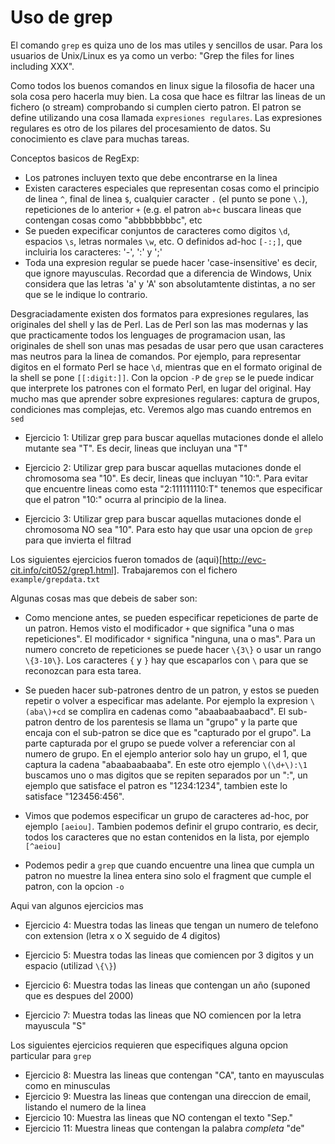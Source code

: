 Uso de grep
===========

El comando `grep` es quiza uno de los mas utiles y sencillos de usar. Para los
usuarios de Unix/Linux es ya como un verbo: "Grep the files for lines including
XXX".

Como todos los buenos comandos en linux sigue la filosofia de hacer una sola
cosa pero hacerla muy bien. La cosa que hace es filtrar las lineas de un
fichero (o stream) comprobando si cumplen cierto patron. El patron se define
utilizando una cosa llamada `expresiones regulares`. Las expresiones regulares
es otro de los pilares del procesamiento de datos. Su conocimiento es clave
para muchas tareas.

Conceptos basicos de RegExp:

* Los patrones incluyen texto que debe encontrarse en la linea
* Existen caracteres especiales que representan cosas como el principio de
  linea `^`, final de linea `$`, cualquier caracter `.` (el punto se pone
  `\.`), repeticiones de lo anterior `+` (e.g. el patron `ab+c` buscara lineas
  que contengan cosas como "abbbbbbbbc", etc
* Se pueden expecificar conjuntos de caracteres como digitos `\d`, espacios
  `\s`, letras normales `\w`, etc. O definidos ad-hoc `[-:;]`, que incluiria
  los caracteres: '-', ':' y ';'
* Toda una expresion regular se puede hacer 'case-insensitive' es decir, que
  ignore mayusculas. Recordad que a diferencia de Windows, Unix considera que
  las letras 'a' y 'A' son absolutamtente distintas, a no ser que se le
  indique lo contrario.

Desgraciadamente existen dos formatos para expresiones regulares, las
originales del shell y las de Perl. Las de Perl son las mas modernas y las que
practicamente todos los lenguages de programacion usan, las originales de shell
son unas mas pesadas de usar pero que usan caracteres mas neutros para la linea
de comandos. Por ejemplo, para representar digitos en el formato Perl se hace
`\d`, mientras que en el formato original de la shell se pone `[[:digit:]]`.
Con la opcion `-P` de `grep` se le puede indicar que interprete los patrones
con el formato Perl, en lugar del original. Hay mucho mas que aprender sobre
expresiones regulares: captura de grupos, condiciones mas complejas, etc.
Veremos algo mas cuando entremos en `sed`

* Ejercicio 1: Utilizar grep para buscar aquellas mutaciones donde el
  allelo mutante sea "T". Es decir, lineas que incluyan una "T"

* Ejercicio 2: Utilizar grep para buscar aquellas mutaciones donde el
  chromosoma sea "10". Es decir, lineas que incluyan "10:". Para evitar que
  encuentre lineas como esta "2:111111110:T" tenemos que especificar que el
  patron "10:" ocurra al principio de la linea.

* Ejercicio 3: Utilizar grep para buscar aquellas mutaciones donde el
  chromosoma NO sea "10". Para esto hay que usar una opcion de `grep` para que
  invierta el filtrad

Los siguientes ejercicios fueron tomados de
(aqui)[http://evc-cit.info/cit052/grep1.html]. Trabajaremos con el fichero
`example/grepdata.txt`

Algunas cosas mas que debeis de saber son:
 
* Como mencione antes, se pueden especificar repeticiones de parte de un
  patron. Hemos visto el modificador `+` que significa "una o mas
  repeticiones". El modificador `*` significa "ninguna, una o mas". Para un
  numero concreto de repeticiones se puede hacer `\{3\}` o usar un rango `\{3-10\}`.
  Los caracteres `{` y `}` hay que escaparlos con `\` para que se reconozcan
  para esta tarea.

* Se pueden hacer sub-patrones dentro de un patron, y estos se pueden repetir o
  volver a especificar mas adelante. Por ejemplo la expresion `\(aba\)+cd` se
  complira en cadenas como "abaabaabaabacd". El sub-patron dentro de los
  parentesis se llama un "grupo" y la parte que encaja con el sub-patron se
  dice que es "capturado por el grupo". La parte capturada por el grupo se
  puede volver a referenciar con al numero de grupo. En el ejemplo anterior
  solo hay un grupo, el 1, que captura la cadena "abaabaabaaba". En este otro
  ejemplo `\(\d+\):\1` buscamos uno o mas digitos que se repiten separados por
  un ":", un ejemplo que satisface el patron es "1234:1234", tambien este lo
  satisface "123456:456".

* Vimos que podemos especificar un grupo de caracteres ad-hoc, por ejemplo
  `[aeiou]`. Tambien podemos definir el grupo contrario, es decir, todos los
  caracteres que no estan contenidos en la lista, por ejemplo `[^aeiou]`

* Podemos pedir a `grep` que cuando encuentre una linea que cumpla un patron no
  muestre la linea entera sino solo el fragment que cumple el patron, con la
  opcion `-o`

Aqui van algunos ejercicios mas

* Ejercicio 4: Muestra todas las lineas que tengan un numero de telefono con
  extension (letra x o X seguido de 4 digitos)

* Ejercicio 5: Muestra todas las lineas que comiencen por 3 digitos y un
  espacio (utilizad `\{\}`)

* Ejercicio 6: Muestra todas las lineas que contengan un año (suponed que es
  despues del 2000)

* Ejercicio 7: Muestra todas las lineas que NO comiencen por la letra mayuscula
  "S"

Los siguientes ejercicios requieren que especifiques alguna opcion particular
para `grep`

* Ejercicio 8: Muestra las lineas que contengan "CA", tanto en mayusculas como
  en minusculas
* Ejercicio 9: Muestra las lineas que contengan una direccion de email,
  listando el numero de la linea
* Ejercicio 10: Muestra las lineas que NO contengan el texto "Sep."
* Ejercicio 11: Muestra lineas que contengan la palabra _completa_ "de"



